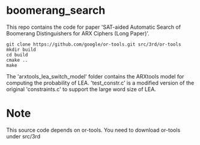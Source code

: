 # boomerang_search
This repo contains the code for paper 'SAT-aided Automatic Search of Boomerang Distinguishers for ARX Ciphers (Long Paper)'.

```
git clone https://github.com/google/or-tools.git src/3rd/or-tools
mkdir build
cd build
cmake ..
make

```

The 'arxtools_lea_switch_model' folder contains the ARXtools model for computing the probability of LEA. 'test_constr.c' is a modified version of the original 'constraints.c' to support the large word size of LEA.


# Note 

This source code depends on or-tools. You need to download or-tools under src/3rd

